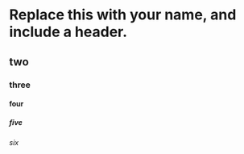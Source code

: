 # Replace this with your name, and include a header.
## two
### three
#### four
##### five
###### six
